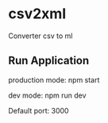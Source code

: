 # csv2xml
Converter csv to ml

## Run Application

production mode: 
npm start

dev mode: 
npm run dev

Default port: 3000
